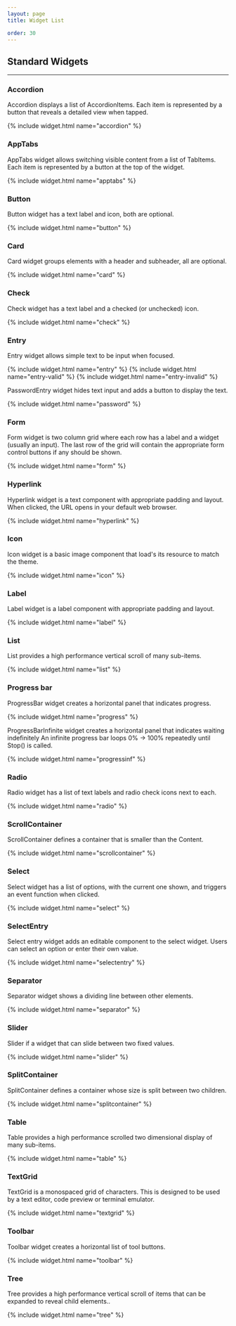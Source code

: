 ```yaml
---
layout: page
title: Widget List

order: 30
---
```


## Standard Widgets

---

### Accordion

Accordion displays a list of AccordionItems. Each item is represented by a button that reveals a detailed view when tapped.

{% include widget.html name="accordion" %}

### AppTabs

AppTabs widget allows switching visible content from a list of TabItems. Each item is represented by a button at the top of the widget.

{% include widget.html name="apptabs" %}

### Button

Button widget has a text label and icon, both are optional.

{% include widget.html name="button" %}

### Card

Card widget groups elements with a header and subheader, all are optional.

{% include widget.html name="card" %}

### Check

Check widget has a text label and a checked (or unchecked) icon.

{% include widget.html name="check" %}

### Entry

Entry widget allows simple text to be input when focused.

{% include widget.html name="entry" %}
{% include widget.html name="entry-valid" %}
{% include widget.html name="entry-invalid" %}

PasswordEntry widget hides text input and adds a button to display the text.

{% include widget.html name="password" %}

### Form

Form widget is two column grid where each row has a label and a widget (usually an input). The last row of the grid will contain the appropriate form control buttons if any should be shown.

{% include widget.html name="form" %}

### Hyperlink

Hyperlink widget is a text component with appropriate padding and layout. When clicked, the URL opens in your default web browser.

{% include widget.html name="hyperlink" %}

### Icon

Icon widget is a basic image component that load's its resource to match the theme.

{% include widget.html name="icon" %}

### Label

Label widget is a label component with appropriate padding and layout.

{% include widget.html name="label" %}

### List

List provides a high performance vertical scroll of many sub-items.

{% include widget.html name="list" %}

### Progress bar

ProgressBar widget creates a horizontal panel that indicates progress.

{% include widget.html name="progress" %}

ProgressBarInfinite widget creates a horizontal panel that indicates waiting indefinitely An infinite progress bar loops 0% -> 100% repeatedly until Stop() is called.

{% include widget.html name="progressinf" %}

### Radio

Radio widget has a list of text labels and radio check icons next to each.

{% include widget.html name="radio" %}

### ScrollContainer

ScrollContainer defines a container that is smaller than the Content.

{% include widget.html name="scrollcontainer" %}

### Select

Select widget has a list of options, with the current one shown, and triggers an event function when clicked.

{% include widget.html name="select" %}

### SelectEntry

Select entry widget adds an editable component to the select widget.
Users can select an option or enter their own value.

{% include widget.html name="selectentry" %}

### Separator

Separator widget shows a dividing line between other elements.

{% include widget.html name="separator" %}

### Slider

Slider if a widget that can slide between two fixed values.

{% include widget.html name="slider" %}

### SplitContainer

SplitContainer defines a container whose size is split between two children.

{% include widget.html name="splitcontainer" %}

### Table

Table provides a high performance scrolled two dimensional display of many sub-items.

{% include widget.html name="table" %}

### TextGrid

TextGrid is a monospaced grid of characters. This is designed to be used by a text editor, code preview or terminal emulator.

{% include widget.html name="textgrid" %}

### Toolbar

Toolbar widget creates a horizontal list of tool buttons.

{% include widget.html name="toolbar" %}

### Tree

Tree provides a high performance vertical scroll of items that can be expanded to reveal child elements..

{% include widget.html name="tree" %}

